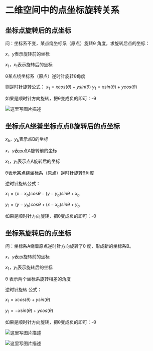 # 二维空间中的点坐标旋转关系

## 坐标点旋转后的点坐标

问：坐标系不变，某点绕坐标系（原点）旋转θ 角度，求旋转后点的坐标：

$x$，$y$表示旋转前的坐标

$x_1$，$x_1$表示旋转后的坐标

θ某点绕坐标系（原点）逆时针旋转θ角度

则逆时针旋转公式：
$x_1 = xcos(θ) - ysin(θ)$
$y_1 = xsin(θ) + ycos(θ)$

如果是顺时针方向旋转，把θ变成负的即可：-θ

![这里写图片描述](media/20180524193743628)

## 坐标点A绕着坐标点点B旋转后的点坐标

$x_b$，$y_b$表示点B的坐标

$x$，$y$表示点A旋转前的坐标

$x_1$，$y_1$表示点A旋转后的坐标

θ表示某点绕坐标系（原点）逆时针旋转θ角度

逆时针旋转公式：

$x_1=(x-x_b)cosθ - (y-y_b)sinθ + x_b$

$y_1=(y-y_b)cosθ + (x-x_b)sinθ + y_b$

如果是顺时针方向旋转，把θ变成负的即可：-θ

## 坐标系旋转后的点坐标

问：坐标系A绕着原点逆时针方向旋转了θ 度，形成新的坐标系B。

$x$，$y$表示旋转前的坐标

$x_1$，$y_1$表示旋转后的坐标

θ 表示两个坐标系旋转相差的角度

逆时针旋转 公式：

$x_1 = xcos(θ) + ysin(θ)$

$y_1 = -xsin(θ) + ycos(θ)$

如果是顺时针方向旋转，把θ变成负的即可：-θ


![这里写图片描述](media/20180524193644787)

![这里写图片描述](media/20180524193731616)


